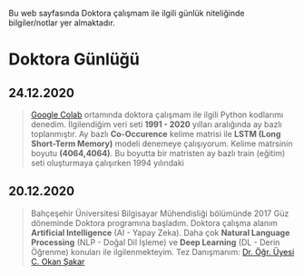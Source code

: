 Bu web sayfasında Doktora çalışmam ile ilgili günlük niteliğinde bilgiler/notlar yer almaktadır.

# Doktora Günlüğü
## 24.12.2020
>[Google Colab](https://colab.research.google.com/) ortamında doktora çalışmam ile ilgili 
>Python kodlarımı denedim. İlgilendiğim veri seti **1991 - 2020** yılları aralığında ay bazlı
>toplanmıştır. Ay bazlı **Co-Occurence** kelime matrisi ile **LSTM (Long Short-Term Memory)** 
>modeli denemeye çalışıyorum. Kelime matrsinin boyutu **(4064,4064)**. Bu boyutta bir matristen 
>ay bazlı train (eğitim) seti oluşturmaya çalışırken 1994 yılındaki

## 20.12.2020
>Bahçeşehir Üniversitesi Bilgisayar Mühendisliği bölümünde 2017 Güz döneminde
>Doktora programına başladım. Doktora çalışma alanım **Artificial Intelligence**
>(AI - Yapay Zeka). Daha çok **Natural Language Processing** (NLP - Doğal Dil İşleme)
>ve **Deep Learning** (DL - Derin Öğrenme) konuları ile ilgilenmekteyim.
>Tez Danışmanım: [Dr. Öğr. Üyesi C. Okan Şakar](https://akademik.bahcesehir.edu.tr/web/cemalokansakar/tr/index.html)

